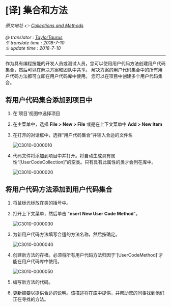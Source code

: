 # [译] 集合和方法

*原文地址 👉 [Collections and Methods][0]*

*@ translator : [TaylorTaurus](https://github.com/taylortaurus)*    
*♋ translate time : 2018-7-10*    
*♋ update time : 2018-7-10*  

---  

作为具有编程技能的开发人员或测试人员，您可以使用用户代码方法创建用户代码集合，然后可以在解决方案和团队中共享。
解决方案的用户代码集合中的所有用户代码方法都可立即在用户代码库中使用。 您可以在项目中创建多个用户代码集合。

## 将用户代码集合添加到项目中  

1. 在'项目'视图中选择项目  
2. 在主菜单中，选择 **File > New > File** 或是在上下文菜单中 **Add > New Item**  
3. 在打开的对话框中，选择“用户代码集合”并输入合适的文件名  

    ![C3010-0000010](https://gitee.com/taylortaurus/RX_UserGuide_GitBook_Picbed/raw/master/RanorexStudioExpert/C3010-0000010.png)  

4. 代码文件将添加到项目中并打开。将自动生成具有属性“[UserCodeCollection]”的空类。只有具有此属性的类才会列在库中。  

    ![C3010-0000020](https://gitee.com/taylortaurus/RX_UserGuide_GitBook_Picbed/raw/master/RanorexStudioExpert/C3010-0000020.png)  

## 将用户代码方法添加到用户代码集合  

1. 将鼠标光标放在类的括号中。
2. 打开上下文菜单，然后单击 "**nsert New User Code Method**"。  

    ![C3010-0000030](https://gitee.com/taylortaurus/RX_UserGuide_GitBook_Picbed/raw/master/RanorexStudioExpert/C3010-0000030.png)  

3. 为新用户代码方法填写合适的方法名称，然后按确定。  

    ![C3010-0000040](https://gitee.com/taylortaurus/RX_UserGuide_GitBook_Picbed/raw/master/RanorexStudioExpert/C3010-0000040.png)  

4. 创建新方法的存根。必须将所有用户代码方法归因于'[UserCodeMethod]'才能在用户代码库中使用。   

    ![C3010-0000050](https://gitee.com/taylortaurus/RX_UserGuide_GitBook_Picbed/raw/master/RanorexStudioExpert/C3010-0000050.png)  

5. 编写新方法的代码。  
6. 更新摘要以提供合适的说明。该描述将在库中提供，并帮助您的同事找到他们正在寻找的方法。  

[0]: https://www.ranorex.com/help/latest/ranorex-studio-expert/user-code-library/collections-and-methods/